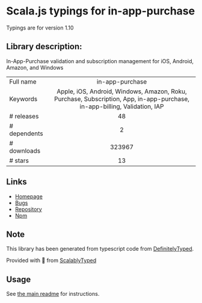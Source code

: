 
# Scala.js typings for in-app-purchase

Typings are for version 1.10

## Library description:
In-App-Purchase validation and subscription management for iOS, Android, Amazon, and Windows

|                    |                 |
| ------------------ | :-------------: |
| Full name          | in-app-purchase |
| Keywords           | Apple, iOS, Android, Windows, Amazon, Roku, Purchase, Subscription, App, in-app-purchase, in-app-billing, Validation, IAP |
| # releases         | 48 |
| # dependents       | 2 |
| # downloads        | 323967 |
| # stars            | 13 |

## Links
- [Homepage](https://github.com/voltrue2/in-app-purchase#readme)
- [Bugs](https://github.com/voltrue2/in-app-purchase/issues)
- [Repository](https://github.com/voltrue2/in-app-purchase)
- [Npm](https://www.npmjs.com/package/in-app-purchase)
    


## Note
This library has been generated from typescript code from [DefinitelyTyped](https://definitelytyped.org).

Provided with :purple_heart: from [ScalablyTyped](https://github.com/oyvindberg/ScalablyTyped)

## Usage
See [the main readme](../../readme.md) for instructions.


